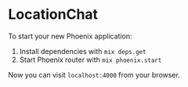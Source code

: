 # LocationChat

To start your new Phoenix application:

1. Install dependencies with `mix deps.get`
2. Start Phoenix router with `mix phoenix.start`

Now you can visit `localhost:4000` from your browser.
